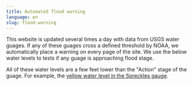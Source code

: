 ```yaml
---
title: Automated flood warning
language: en
slug: flood-warning
---
```


This website is updated several times a day with data from USGS water guages. If any of these guages cross a defined threshold by NOAA, we automatically place a warning on every page of the site. We use the below water levels to tests if any guage is approaching flood stage.

All of these water levels are a few feet lower than the "Action" stage of the guage. For example, the [yellow water level in the Spreckles gauge](https://water.weather.gov/ahps2/hydrograph.php?wfo=mtr&gage=sprc1).
